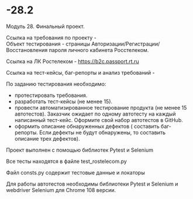 # -28.2

Модуль 28. Финальный проект.

Ссылка на требования по проекту -  
Объект тестирования - страницы Авторизации/Регистрации/Восстановления пароля личного кабинета Росстелеком. 

Ссылка на ЛК Ростелеком - https://b2c.passport.rt.ru 

Ссылка на тест-кейсы, баг-репорты и анализ требований - 

По заданию тестирования необходимо:
- протестировать требования.
- разработать тест-кейсы (не менее 15).
- провести автоматизированное тестирование продукта (не менее 15 автотестов). Заказчик ожидает по одному автотесту на каждый написанный тест-кейс. Оформите свой набор автотестов в GitHub.
- оформить описание обнаруженных дефектов ( составить баг-репорты. Если дефекты не будут обнаружены, то составить описание трех дефектов).

Проект выполнен с помощью библиотек Pytest и Selenium

Все тесты находятся в файле test_rostelecom.py

Файл consts.py содержит тестовые данные и локаторы

Для работы автотестов необходимы библиотеки Pytest и Selenium и webdriver Selenium для Chrome 108 версии. 

